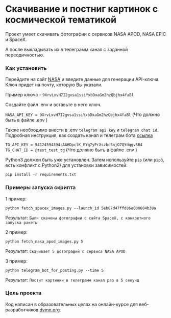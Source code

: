 # Скачивание и постниг картинок с космической тематикой 

Проект умеет скачивать фотографии с сервисов NASA APOD, NASA EPIC и SpaceX.

А после выкладывать их в телеграмм канал с заданной переодичностью.



### Как установить

Перейдите на сайт [NASA](https://api.nasa.gov/) и введите данные для генерации API-ключа.
Ключ придет на почту, которую Вы указали.


Пример ключа - `9XrvLxvH7I2gvsa1ssiYxbDxaGm2hzQbjhx4faBl`

Создайте файл .env и вставьте в него ключ.

`NASA_API_KEY = 9XrvLxvH7I2gvsa1ssiYxbDxaGm2hzQbjhx4faBl` 
(Что должно быть в файле .env )

Также необходимо внести в .env `telegram api key` и `telegram chat id`.
Подробная инструкция, как создать канал и телеграм бота 
[ссылка](https://smmplanner.com/blog/otlozhennyj-posting-v-telegram/)

`TG_API_KEY = 54124594394:AAHDpclK_EYq7yPrXszbcSnjO7QYdqgv5B4`
`TG_CHAT_ID = @test_test_tg`
(Что должно быть в файле .env )

Python3 должен быть уже установлен. 
Затем используйте `pip` (или `pip3`, есть конфликт с Python2) для установки зависимостей:
```
pip install -r requirements.txt
```
### Примеры запуска скрипта

1 пример:
```
python fetch_spacex_images.py --launch_id 5eb87d47ffd86e000604b38a
```
Результат:
`Были скачены фотографии с сайта SpaceX, с конкретного запуска ракеты`

2 пример:
```
python fetch_nasa_apod_images.py 5
```
Результат:
`Скачивает 5 фотографий с сервиса NASA APOD`

3 пример:
```
python telegram_bot_for_posting.py --time 5
```
Результат:
`Постит картинки в телеграмм канал раз в 5 секунд`

### Цель проекта

Код написан в образовательных целях на онлайн-курсе для веб-разработчиков [dvmn.org](https://dvmn.org/).